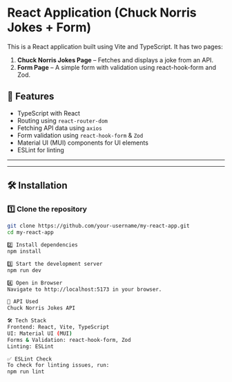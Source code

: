 # React Application (Chuck Norris Jokes + Form)

This is a React application built using Vite and TypeScript. It has two pages:
1. **Chuck Norris Jokes Page** – Fetches and displays a joke from an API.
2. **Form Page** – A simple form with validation using react-hook-form and Zod.

## 🚀 Features
- TypeScript with React
- Routing using `react-router-dom`
- Fetching API data using `axios`
- Form validation using `react-hook-form` & `Zod`
- Material UI (MUI) components for UI elements
- ESLint for linting

---


---

## 🛠️ Installation

### 1️⃣ **Clone the repository**
```sh
git clone https://github.com/your-username/my-react-app.git
cd my-react-app

2️⃣ Install dependencies
npm install

3️⃣ Start the development server
npm run dev

4️⃣ Open in Browser
Navigate to http://localhost:5173 in your browser.

🔗 API Used
Chuck Norris Jokes API

🛠 Tech Stack
Frontend: React, Vite, TypeScript
UI: Material UI (MUI)
Forms & Validation: react-hook-form, Zod
Linting: ESLint

✅ ESLint Check
To check for linting issues, run:
npm run lint